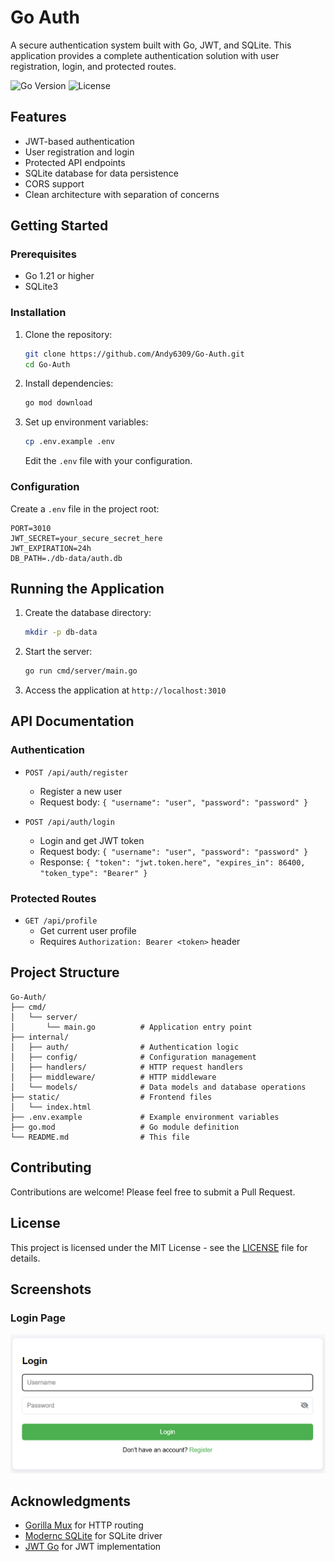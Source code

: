 #  Go Auth

A secure authentication system built with Go, JWT, and SQLite. This application provides a complete authentication solution with user registration, login, and protected routes.

![Go Version](https://img.shields.io/badge/Go-1.21+-00ADD8?style=flat-square&logo=go)
![License](https://img.shields.io/badge/License-MIT-blue.svg?style=flat-square)

## Features

-  JWT-based authentication
-  User registration and login
-  Protected API endpoints
-  SQLite database for data persistence
-  CORS support
-  Clean architecture with separation of concerns

##  Getting Started

### Prerequisites

- Go 1.21 or higher
- SQLite3

### Installation

1. Clone the repository:
   ```bash
   git clone https://github.com/Andy6309/Go-Auth.git
   cd Go-Auth
   ```

2. Install dependencies:
   ```bash
   go mod download
   ```

3. Set up environment variables:
   ```bash
   cp .env.example .env
   ```
   Edit the `.env` file with your configuration.

### Configuration

Create a `.env` file in the project root:

```env
PORT=3010
JWT_SECRET=your_secure_secret_here
JWT_EXPIRATION=24h
DB_PATH=./db-data/auth.db
```

##  Running the Application

1. Create the database directory:
   ```bash
   mkdir -p db-data
   ```

2. Start the server:
   ```bash
   go run cmd/server/main.go
   ```

3. Access the application at `http://localhost:3010`

##  API Documentation

### Authentication

- `POST /api/auth/register`
  - Register a new user
  - Request body: `{ "username": "user", "password": "password" }`

- `POST /api/auth/login`
  - Login and get JWT token
  - Request body: `{ "username": "user", "password": "password" }`
  - Response: `{ "token": "jwt.token.here", "expires_in": 86400, "token_type": "Bearer" }`

### Protected Routes

- `GET /api/profile`
  - Get current user profile
  - Requires `Authorization: Bearer <token>` header

##  Project Structure

```
Go-Auth/
├── cmd/
│   └── server/
│       └── main.go          # Application entry point
├── internal/
│   ├── auth/                # Authentication logic
│   ├── config/              # Configuration management
│   ├── handlers/            # HTTP request handlers
│   ├── middleware/          # HTTP middleware
│   └── models/              # Data models and database operations
├── static/                  # Frontend files
│   └── index.html
├── .env.example             # Example environment variables
├── go.mod                   # Go module definition
└── README.md                # This file
```

##  Contributing

Contributions are welcome! Please feel free to submit a Pull Request.

## License

This project is licensed under the MIT License - see the [LICENSE](LICENSE) file for details.

## Screenshots

### Login Page
![Login Page](images/Login-Page.png)

##  Acknowledgments

- [Gorilla Mux](https://github.com/gorilla/mux) for HTTP routing
- [Modernc SQLite](https://modernc.org/sqlite) for SQLite driver
- [JWT Go](https://github.com/dgrijalva/jwt-go) for JWT implementation
